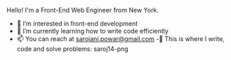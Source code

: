Hello! I'm a Front-End Web Engineer from New York.
- 👀 I’m interested in front-end development 
- 🌱 I’m currently learning how to write code efficiently
- 📫 You can reach at sarojani.powar@gmail.com
-💪 This is where I write, code and solve problems:
saroj14-png 
<!---
saroj14-png/saroj14-png is a ✨ special ✨ repository because its `README.md` (this file) appears on your GitHub profile.
You can click the Preview link to take a look at your changes.
--->
